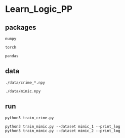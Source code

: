 # Learn_Logic_PP

## packages

```
numpy 

torch

pandas
```

## data 
```
./data/crime_*.npy

./data/mimic.npy
```

## run
```
python3 train_crime.py

python3 train_mimic.py --dataset mimic_1 --print_log
python3 train_mimic.py --dataset mimic_2 --print_log
```
